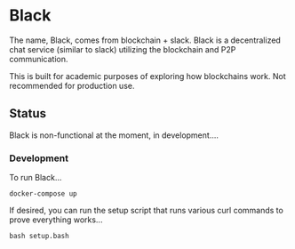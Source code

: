Black
=====
The name, Black, comes from blockchain + slack. Black is a decentralized chat
service (similar to slack) utilizing the blockchain and P2P communication. 

This is built for academic purposes of exploring how blockchains work. Not
recommended for production use.

## Status
Black is non-functional at the moment, in development....

### Development
To run Black...

```
docker-compose up
```

If desired, you can run the setup script that runs various curl commands to
prove everything works...
```
bash setup.bash
```
